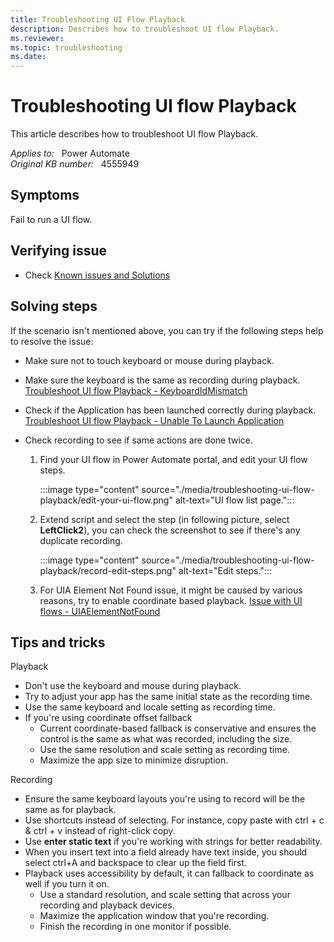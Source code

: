 ```yaml
---
title: Troubleshooting UI Flow Playback
description: Describes how to troubleshoot UI flow Playback.
ms.reviewer: 
ms.topic: troubleshooting
ms.date: 
---
```

# Troubleshooting UI flow Playback

This article describes how to troubleshoot UI flow Playback.

_Applies to:_ &nbsp; Power Automate  
_Original KB number:_ &nbsp; 4555949

## Symptoms

Fail to run a UI flow.

## Verifying issue

- Check [Known issues and Solutions](/power-automate/desktop-flows/create-desktop#known-issues-and-solutions)

## Solving steps

If the scenario isn't mentioned above, you can try if the following steps help to resolve the issue:

- Make sure not to touch keyboard or mouse during playback.
- Make sure the keyboard is the same as recording during playback. [Troubleshoot UI flow Playback - KeyboardIdMismatch](https://support.microsoft.com/help/4555907)
- Check if the Application has been launched correctly during playback. [Troubleshoot UI flow Playback - Unable To Launch Application](https://support.microsoft.com/help/4555721)
- Check recording to see if same actions are done twice.

    1. Find your UI flow in Power Automate portal, and edit your UI flow steps.

        :::image type="content" source="./media/troubleshooting-ui-flow-playback/edit-your-ui-flow.png" alt-text="UI flow list page.":::

    2. Extend script and select the step (in following picture, select **LeftClick2**), you can check the screenshot to see if there's any duplicate recording.

        :::image type="content" source="./media/troubleshooting-ui-flow-playback/record-edit-steps.png" alt-text="Edit steps.":::
  
    3. For UIA Element Not Found issue, it might be caused by various reasons, try to enable coordinate based playback. [Issue with UI flows - UIAElementNotFound](https://support.microsoft.com/help/4555804)

## Tips and tricks

Playback

- Don't use the keyboard and mouse during playback​.
- Try to adjust your app has the same initial state as the recording time​.
- Use the same keyboard and locale setting as recording time​.
- If you're using coordinate offset fallback​
  - Current coordinate-based fallback is conservative and ensures the control is the same as what was recorded, including the size​.
  - Use the same resolution and scale setting as recording time.​
  - Maximize the app size to minimize disruption​.

​Recording

- Ensure the same keyboard layouts you're using to record will be the same as for playback.
- Use shortcuts instead of selecting. For instance, copy paste with ctrl + c & ctrl + v instead of right-click copy.
- Use **enter static text** if you're working with strings for better readability​.
- When you insert text into a field already have text inside, you should select ctrl+A and backspace to clear up the field first.
- Playback uses accessibility by default, it can fallback to coordinate as well if you turn it on​.
  - Use a standard resolution, and scale setting that across your recording and playback devices​.
  - Maximize the application window that you're recording​.
  - Finish the recording in one monitor if possible​.
